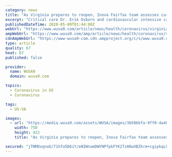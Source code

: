 ```yaml
---
category: news
title: "As Virginia prepares to reopen, Inova Fairfax team assesses current COVID-19 landscape"
excerpt: "Critical care Dr. Erik Osborn and cardiovascular intensive care unit nurse Sana Sethi give their perspectives on coronavirus care and thoughts on Virginia reopening."
publishedDateTime: 2020-05-09T01:44:00Z
webUrl: "https://www.wusa9.com/article/news/health/coronavirus/virginia-doctor-nurse-thoughts-on-coronavirus-care-and-reopening-state/65-09a569e9-1f7e-4a2f-8268-74ac32735eb6"
ampWebUrl: "https://www.wusa9.com/amp/article/news/health/coronavirus/virginia-doctor-nurse-thoughts-on-coronavirus-care-and-reopening-state/65-09a569e9-1f7e-4a2f-8268-74ac32735eb6"
cdnAmpWebUrl: "https://www-wusa9-com.cdn.ampproject.org/c/s/www.wusa9.com/amp/article/news/health/coronavirus/virginia-doctor-nurse-thoughts-on-coronavirus-care-and-reopening-state/65-09a569e9-1f7e-4a2f-8268-74ac32735eb6"
type: article
quality: 67
heat: 67
published: false

provider:
  name: WUSA9
  domain: wusa9.com

topics:
  - Coronavirus in US
  - Coronavirus

tags:
  - US-VA

images:
  - url: "https://media.wusa9.com/assets/WUSA/images/3b586bfa-9ff0-4a48-b547-9641cd797c64/3b586bfa-9ff0-4a48-b547-9641cd797c64_750x422.jpg"
    width: 750
    height: 422
    title: "As Virginia prepares to reopen, Inova Fairfax team assesses current COVID-19 landscape"

secured: "jTNMDxqnoG/71hfa5D6iY/eNIWnamDWYNPfpkFYK27zA0wXBZkrm+cgipkqL0ug7jTJ/HIAEIyWPRkZP2NqhDkamKCAeoVxtDdh1Hvoz2VeUvePEIvDTVipr/A2xDpdTiQm9WOJltzn+xWdNpAHiNyZsyzgEkiGi9UtmNVV4wPr1FJGZHAAhvbGIq1KJRiAm887LubGMQ4kNXYLF+7OeU1NhNIHI0QR8fKngixiDmFgzLaqnhG/aAk17DSg6qW4XmB29506YruRCcBsB/zc0OFbcxgHZvQGAtjATQofi9Hl0hNkYdl+4z54OGA/HYVl2b2KbRc+8ziWMWGPveAPZkNXxQjxy+xVr9kc97dIUiTEHh+oY7m8tEghLNu9twe6LYJgotPhNfneSv5g4ZqDBlGme27vcFX2IJg+aFhcd1lcoihPGtDKbxX/JvK5gWkdx88GuDiMhkZUfMI1JYW6TSJ3q6/UhkPdFsqwxgsrWmbQ=;RynGuG7JcNu6k/kcNbbfQg=="
---
```


